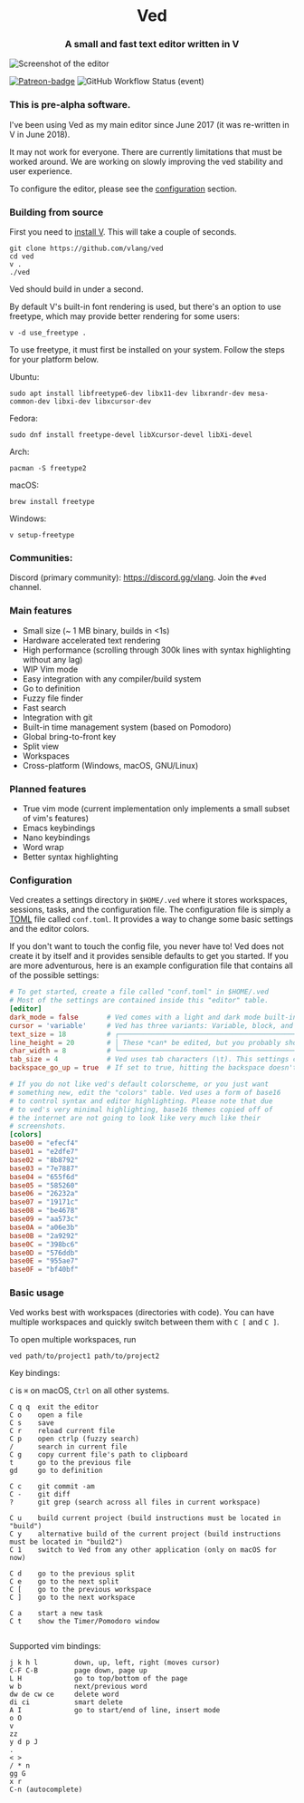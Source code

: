 <h1 align="center">Ved</h1>
<h3 align="center">A small and fast text editor written in V</h3>

<img src="https://user-images.githubusercontent.com/47652746/199333211-ee78f600-039c-4d96-85ec-e5580fca6736.jpg" alt="Screenshot of the editor">

[![Patreon-badge](https://img.shields.io/badge/Patreon-F96854?logo=patreon&logoColor=white)](https://www.patreon.com/vlang)
![GitHub Workflow Status (event)](https://img.shields.io/github/actions/workflow/status/vlang/ved/ci.yml?branch=master)

### This is pre-alpha software.

I've been using Ved as my main editor since June 2017 (it was re-written in V in June 2018).

It may not work for everyone. There are currently limitations that must be worked around.
We are working on slowly improving the ved stability and user experience.

To configure the editor, please see the [configuration](#configuration) section.

### Building from source

First you need to [install V](https://github.com/vlang/v#installing-v---from-source-preferred-method). This will take a couple of seconds.

```
git clone https://github.com/vlang/ved
cd ved
v .
./ved
```

Ved should build in under a second.

By default V's built-in font rendering is used, but there's an option to use freetype, which may provide better rendering for some users:

```
v -d use_freetype .
```

To use freetype, it must first be installed on your system. Follow the steps for your platform below.

Ubuntu:
```
sudo apt install libfreetype6-dev libx11-dev libxrandr-dev mesa-common-dev libxi-dev libxcursor-dev
```

Fedora:
```
sudo dnf install freetype-devel libXcursor-devel libXi-devel
```

Arch:
```
pacman -S freetype2
```

macOS:
```
brew install freetype
```

Windows:
```
v setup-freetype
```

### Communities:

Discord (primary community): https://discord.gg/vlang. Join the `#ved` channel.

### Main features

- Small size (~ 1 MB binary, builds in <1s)
- Hardware accelerated text rendering
- High performance (scrolling through 300k lines with syntax highlighting without any lag)
- WIP Vim mode
- Easy integration with any compiler/build system
- Go to definition
- Fuzzy file finder
- Fast search
- Integration with git
- Built-in time management system (based on Pomodoro)
- Global bring-to-front key
- Split view
- Workspaces
- Cross-platform (Windows, macOS, GNU/Linux)

### Planned features

- True vim mode (current implementation only implements a small subset of vim's features)
- Emacs keybindings
- Nano keybindings
- Word wrap
- Better syntax highlighting

### Configuration

Ved creates a settings directory in `$HOME/.ved` where it stores workspaces, sessions, tasks, and the configuration file. The configuration file is simply a [TOML](https://toml.io/) file called `conf.toml`. It provides a way to change some basic settings and the editor colors.

If you don't want to touch the config file, you never have to! Ved does not create it by itself and it provides sensible defaults to get you started. If you are more adventurous, here is an example configuration file that contains all of the possible settings:

```toml
# To get started, create a file called "conf.toml" in $HOME/.ved
# Most of the settings are contained inside this "editor" table.
[editor]
dark_mode = false       # Ved comes with a light and dark mode built-in.
cursor = 'variable'     # Ved has three variants: Variable, block, and beam. You are probably used to "variable" or "beam".
text_size = 18          # ┌───────────────────────────────────────────────────┐
line_height = 20        # │ These *can* be edited, but you probably shouldn't │
char_width = 8          # └───────────────────────────────────────────────────┘
tab_size = 4            # Ved uses tab characters (\t). This settings changes how many spaces a tab should be displayed as
backspace_go_up = true  # If set to true, hitting the backspace doesn't do anything when you reach the beginning of the line

# If you do not like ved's default colorscheme, or you just want
# something new, edit the "colors" table. Ved uses a form of base16
# to control syntax and editor highlighting. Please note that due
# to ved's very minimal highlighting, base16 themes copied off of
# the internet are not going to look like very much like their
# screenshots.
[colors]
base00 = "efecf4"
base01 = "e2dfe7"
base02 = "8b8792"
base03 = "7e7887"
base04 = "655f6d"
base05 = "585260"
base06 = "26232a"
base07 = "19171c"
base08 = "be4678"
base09 = "aa573c"
base0A = "a06e3b"
base0B = "2a9292"
base0C = "398bc6"
base0D = "576ddb"
base0E = "955ae7"
base0F = "bf40bf"
```

### Basic usage

Ved works best with workspaces (directories with code).
You can have multiple workspaces and quickly switch between them with `C [` and `C ]`.

To open multiple workspaces, run

`ved path/to/project1 path/to/project2`

Key bindings:

`C` is `⌘` on macOS, `Ctrl` on all other systems.

```
C q q  exit the editor
C o    open a file
C s    save
C r    reload current file
C p    open ctrlp (fuzzy search)
/      search in current file
C g    copy current file's path to clipboard
t      go to the previous file
gd     go to definition

C c    git commit -am
C -    git diff
?      git grep (search across all files in current workspace)

C u    build current project (build instructions must be located in "build")
C y    alternative build of the current project (build instructions must be located in "build2")
C 1    switch to Ved from any other application (only on macOS for now)

C d    go to the previous split
C e    go to the next split
C [    go to the previous workspace
C ]    go to the next workspace

C a    start a new task
C t    show the Timer/Pomodoro window


```

Supported vim bindings:
```
j k h l         down, up, left, right (moves cursor)
C-F C-B         page down, page up
L H             go to top/bottom of the page
w b             next/previous word
dw de cw ce     delete word
di ci           smart delete
A I             go to start/end of line, insert mode
o O
v
zz
y d p J
.
< >
/ * n
gg G
x r
C-n (autocomplete)
```

